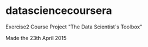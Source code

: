 # datasciencecoursera
Exercise2  Course Project "The Data Scientist´s Toolbox"

Made the 23th April 2015
